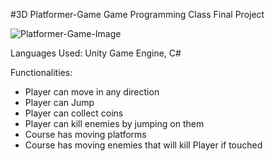#3D Platformer-Game
Game Programming Class Final Project

![Platformer-Game-Image](https://github.com/RBierman48/Platformer-Game/assets/142561352/65503860-4fd2-480c-a030-ba67dbea0755)

Languages Used: Unity Game Engine, C#

Functionalities: 
- Player can move in any direction
- Player can Jump
- Player can collect coins
- Player can kill enemies by jumping on them
- Course has moving platforms
- Course has moving enemies that will kill Player if touched


